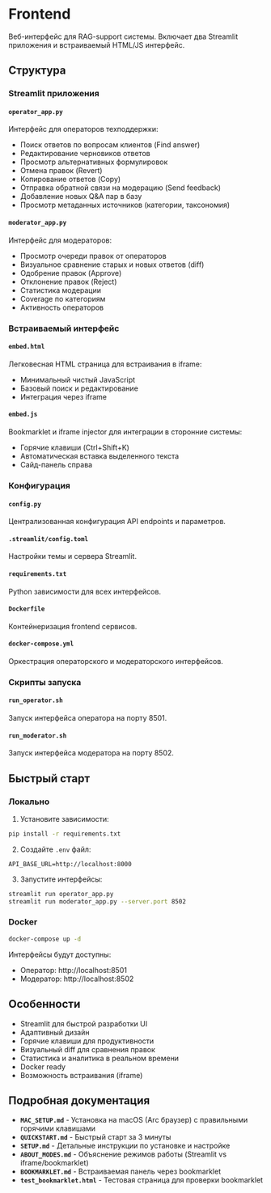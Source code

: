 # Frontend

Веб-интерфейс для RAG-support системы. Включает два Streamlit приложения и встраиваемый HTML/JS интерфейс.

## Структура

### Streamlit приложения

#### `operator_app.py`
Интерфейс для операторов техподдержки:
- Поиск ответов по вопросам клиентов (Find answer)
- Редактирование черновиков ответов
- Просмотр альтернативных формулировок
- Отмена правок (Revert)
- Копирование ответов (Copy)
- Отправка обратной связи на модерацию (Send feedback)
- Добавление новых Q&A пар в базу
- Просмотр метаданных источников (категории, таксономия)

#### `moderator_app.py`
Интерфейс для модераторов:
- Просмотр очереди правок от операторов
- Визуальное сравнение старых и новых ответов (diff)
- Одобрение правок (Approve)
- Отклонение правок (Reject)
- Статистика модерации
- Coverage по категориям
- Активность операторов

### Встраиваемый интерфейс

#### `embed.html`
Легковесная HTML страница для встраивания в iframe:
- Минимальный чистый JavaScript
- Базовый поиск и редактирование
- Интеграция через iframe

#### `embed.js`
Bookmarklet и iframe injector для интеграции в сторонние системы:
- Горячие клавиши (Ctrl+Shift+K)
- Автоматическая вставка выделенного текста
- Сайд-панель справа

### Конфигурация

#### `config.py`
Централизованная конфигурация API endpoints и параметров.

#### `.streamlit/config.toml`
Настройки темы и сервера Streamlit.

#### `requirements.txt`
Python зависимости для всех интерфейсов.

#### `Dockerfile`
Контейнеризация frontend сервисов.

#### `docker-compose.yml`
Оркестрация операторского и модераторского интерфейсов.

### Скрипты запуска

#### `run_operator.sh`
Запуск интерфейса оператора на порту 8501.

#### `run_moderator.sh`
Запуск интерфейса модератора на порту 8502.

## Быстрый старт

### Локально

1. Установите зависимости:
```bash
pip install -r requirements.txt
```

2. Создайте `.env` файл:
```
API_BASE_URL=http://localhost:8000
```

3. Запустите интерфейсы:
```bash
streamlit run operator_app.py
streamlit run moderator_app.py --server.port 8502
```

### Docker

```bash
docker-compose up -d
```

Интерфейсы будут доступны:
- Оператор: http://localhost:8501
- Модератор: http://localhost:8502

## Особенности

- Streamlit для быстрой разработки UI
- Адаптивный дизайн
- Горячие клавиши для продуктивности
- Визуальный diff для сравнения правок
- Статистика и аналитика в реальном времени
- Docker ready
- Возможность встраивания (iframe)

## Подробная документация

- **`MAC_SETUP.md`** - Установка на macOS (Arc браузер) с правильными горячими клавишами
- **`QUICKSTART.md`** - Быстрый старт за 3 минуты
- **`SETUP.md`** - Детальные инструкции по установке и настройке
- **`ABOUT_MODES.md`** - Объяснение режимов работы (Streamlit vs iframe/bookmarklet)
- **`BOOKMARKLET.md`** - Встраиваемая панель через bookmarklet
- **`test_bookmarklet.html`** - Тестовая страница для проверки bookmarklet
